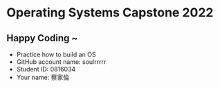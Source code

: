 # Operating Systems Capstone 2022

## Happy Coding ~
- Practice how to build an OS
- GitHub account name: soulrrrrr
- Student ID: 0816034
- Your name: 蔡家倫
